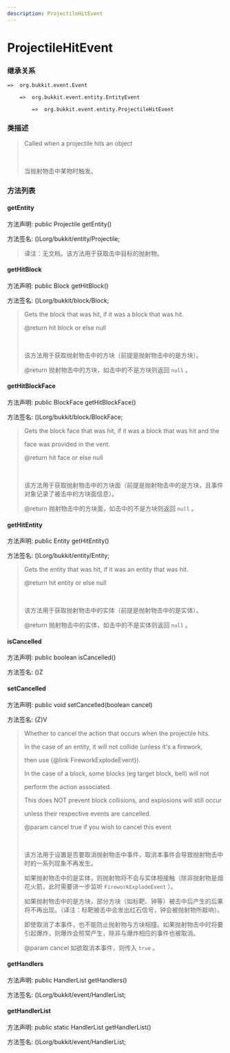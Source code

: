 ```yaml
---
description: ProjectileHitEvent
---
```


# ProjectileHitEvent

### 继承关系

    =>  org.bukkit.event.Event

        =>  org.bukkit.event.entity.EntityEvent

            =>  org.bukkit.event.entity.ProjectileHitEvent

### 类描述

> Called when a projectile hits an object
> 
> <br>
> 
> 当抛射物击中某物时触发。

### 方法列表

#### getEntity

方法声明: public Projectile getEntity()

方法签名: ()Lorg/bukkit/entity/Projectile;

> 译注：无文档。该方法用于获取击中目标的抛射物。

#### getHitBlock

方法声明: public Block getHitBlock()

方法签名: ()Lorg/bukkit/block/Block;

> Gets the block that was hit, if it was a block that was hit.
> 
> @return hit block or else null
> 
> <br>
> 
> 该方法用于获取抛射物击中的方块（前提是抛射物击中的是方块）。
> 
> @return 抛射物击中的方块，如击中的不是方块则返回 `null` 。

#### getHitBlockFace

方法声明: public BlockFace getHitBlockFace()

方法签名: ()Lorg/bukkit/block/BlockFace;

> Gets the block face that was hit, if it was a block that was hit and the
> 
> face was provided in the vent.
> 
> @return hit face or else null
> 
> <br>
> 
> 该方法用于获取抛射物击中的方块面（前提是抛射物击中的是方块，且事件对象记录了被击中的方块面信息）。
> 
> @return 抛射物击中的方块面，如击中的不是方块则返回 `null` 。

#### getHitEntity

方法声明: public Entity getHitEntity()

方法签名: ()Lorg/bukkit/entity/Entity;

> Gets the entity that was hit, if it was an entity that was hit.
> 
> @return hit entity or else null
> 
> <br>
> 
> 该方法用于获取抛射物击中的实体（前提是抛射物击中的是实体）。
> 
> @return 抛射物击中的实体，如击中的不是实体则返回 `null` 。

#### isCancelled

方法声明: public boolean isCancelled()

方法签名: ()Z

#### setCancelled

方法声明: public void setCancelled(boolean cancel)

方法签名: (Z)V

> Whether to cancel the action that occurs when the projectile hits.
> 
> In the case of an entity, it will not collide (unless it's a firework,
> 
> then use {@link FireworkExplodeEvent}).
> 
> In the case of a block, some blocks (eg target block, bell) will not
> 
> perform the action associated.
> 
> This does NOT prevent block collisions, and explosions will still occur
> 
> unless their respective events are cancelled.
> 
> @param cancel true if you wish to cancel this event
> 
> <br>
> 
> 该方法用于设置是否要取消抛射物击中事件，取消本事件会导致抛射物击中时的一系列现象不再发生。
> 
> 如果抛射物击中的是实体，则抛射物将不会与实体相接触（除非抛射物是烟花火箭，此时需要进一步监听 `FireworkExplodeEvent` ）。
> 
> 如果抛射物击中的是方块，部分方块（如标靶、钟等）被击中后产生的后果将不再出现。（译注：标靶被击中会发出红石信号，钟会被抛射物所敲响）。
> 
> 即使取消了本事件，也不能防止抛射物与方块相撞。如果抛射物击中时将要引起爆炸，则爆炸会照常产生，除非与爆炸相应的事件也被取消。
> 
> @param cancel 如欲取消本事件，则传入 `true` 。

#### getHandlers

方法声明: public HandlerList getHandlers()

方法签名: ()Lorg/bukkit/event/HandlerList;

#### getHandlerList

方法声明: public static HandlerList getHandlerList()

方法签名: ()Lorg/bukkit/event/HandlerList;